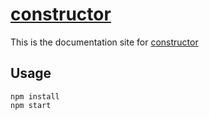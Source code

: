 # [constructor](http://butuzgol.github.io/constructor)

This is the documentation site for [constructor](https://github.com/ButuzGOL/constructor)

## Usage

```
npm install
npm start
```
